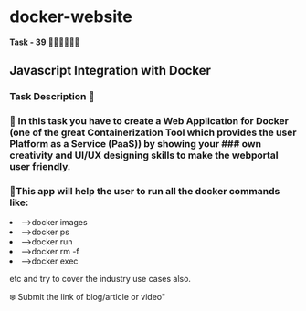# docker-website
**Task - 39** 👨🏻‍💻👩🏻‍💻
## Javascript Integration with Docker

### Task Description 📄 

### 📌 In this task you have to create a Web Application for Docker (one of the great Containerization Tool which provides the user Platform as a Service (PaaS)) by showing your ### own creativity and UI/UX designing skills to make the webportal user friendly.

### 📌This app will help the user to run all the docker commands like:
 
  <li> -->docker images </li>
  <li> -->docker ps </li>
  <li> -->docker run </li>
  <li> -->docker rm -f </li>
  <li> -->docker exec </li>
  
  etc and try to cover the industry use cases also.


❄️ Submit the link of blog/article or video"

